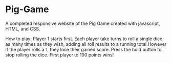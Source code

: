 # Pig-Game
A completed responsive website of the Pig Game created with javascript, HTML, and CSS.

How to play: 
Player 1 starts first. Each player take turns to roll a single dice as many times as they wish, adding all roll results to a running total.However if the player rolls a 1, they lose their gained score. Press the hold button to stop rolling the dice. First player to 100 points wins!
